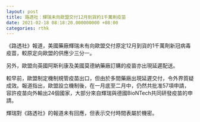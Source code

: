 ```yaml
---
layout: post
title: 路透社：輝瑞未向歐盟交付12月到貨約1千萬劑疫苗
date: 2021-02-18 08:18:20.000000000 +08:00
categories: rthk
---
```


《路透社》報道，美國藥廠輝瑞未有向歐盟交付原定12月到貨的1千萬劑新冠病毒疫苗，較原定向歐盟的供應少三分一。

另外，歐盟向英國阿斯利康及美國莫德納藥廠訂購的疫苗亦出現延遲配送。

較早前，歐盟制定機制規管疫苗出口，但由於多間藥廠出現延遲交付，令外界質疑成效。報道指出，歐盟設立機制後，在一月底至二月中，仍然共批准57項申請，容許疫苗向外輸出24個國家，大部分來自輝瑞與德國BioNTech共同研發疫苗的申請。

輝瑞對《路透社》的報道未有回應，但表示交付時間表屬於機密。
